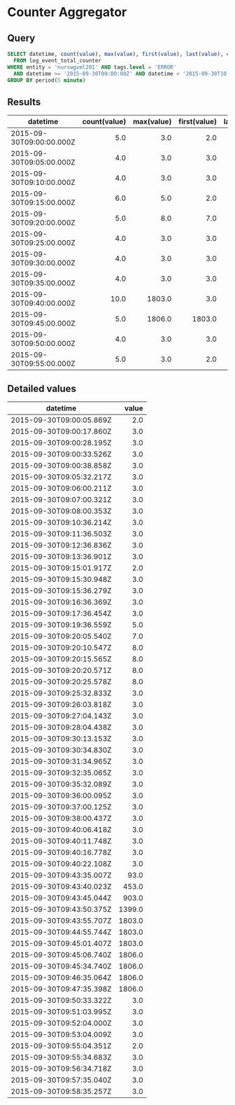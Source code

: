 # Counter Aggregator

## Query

```sql
SELECT datetime, count(value), max(value), first(value), last(value), counter(value), delta(value)
  FROM log_event_total_counter 
WHERE entity = 'nurswgvml201' AND tags.level = 'ERROR' 
  AND datetime >= '2015-09-30T09:00:00Z' AND datetime < '2015-09-30T10:00:00Z' 
GROUP BY period(5 minute)
```

## Results

| datetime                 | count(value) | max(value) | first(value) | last(value) | counter(value) | delta(value) | 
|--------------------------|-------------:|-----------:|-------------:|------------:|---------------:|-------------:| 
| 2015-09-30T09:00:00.000Z | 5.0          | 3.0        | 2.0          | 3.0         | 1.0            | 1.0          | 
| 2015-09-30T09:05:00.000Z | 4.0          | 3.0        | 3.0          | 3.0         | 0.0            | 0.0          | 
| 2015-09-30T09:10:00.000Z | 4.0          | 3.0        | 3.0          | 3.0         | 0.0            | 0.0          | 
| 2015-09-30T09:15:00.000Z | 6.0          | 5.0        | 2.0          | 5.0         | 5.0            | 2.0          | 
| 2015-09-30T09:20:00.000Z | 5.0          | 8.0        | 7.0          | 8.0         | 3.0            | 3.0          | 
| 2015-09-30T09:25:00.000Z | 4.0          | 3.0        | 3.0          | 3.0         | 3.0            | -5.0         | 
| 2015-09-30T09:30:00.000Z | 4.0          | 3.0        | 3.0          | 3.0         | 0.0            | 0.0          | 
| 2015-09-30T09:35:00.000Z | 4.0          | 3.0        | 3.0          | 3.0         | 0.0            | 0.0          | 
| 2015-09-30T09:40:00.000Z | 10.0         | 1803.0     | 3.0          | 1803.0      | 1800.0         | 1800.0       | 
| 2015-09-30T09:45:00.000Z | 5.0          | 1806.0     | 1803.0       | 1806.0      | 3.0            | 3.0          | 
| 2015-09-30T09:50:00.000Z | 4.0          | 3.0        | 3.0          | 3.0         | 3.0            | -1803.0      | 
| 2015-09-30T09:55:00.000Z | 5.0          | 3.0        | 2.0          | 3.0         | 3.0            | 0.0          | 

## Detailed values

| datetime                 | value  | 
|--------------------------|-------:| 
| 2015-09-30T09:00:05.869Z | 2.0    | 
| 2015-09-30T09:00:17.860Z | 3.0    | 
| 2015-09-30T09:00:28.195Z | 3.0    | 
| 2015-09-30T09:00:33.526Z | 3.0    | 
| 2015-09-30T09:00:38.858Z | 3.0    | 
| 2015-09-30T09:05:32.217Z | 3.0    | 
| 2015-09-30T09:06:00.211Z | 3.0    | 
| 2015-09-30T09:07:00.321Z | 3.0    | 
| 2015-09-30T09:08:00.353Z | 3.0    | 
| 2015-09-30T09:10:36.214Z | 3.0    | 
| 2015-09-30T09:11:36.503Z | 3.0    | 
| 2015-09-30T09:12:36.836Z | 3.0    | 
| 2015-09-30T09:13:36.901Z | 3.0    | 
| 2015-09-30T09:15:01.917Z | 2.0    | 
| 2015-09-30T09:15:30.948Z | 3.0    | 
| 2015-09-30T09:15:36.279Z | 3.0    | 
| 2015-09-30T09:16:36.369Z | 3.0    | 
| 2015-09-30T09:17:36.454Z | 3.0    | 
| 2015-09-30T09:19:36.559Z | 5.0    | 
| 2015-09-30T09:20:05.540Z | 7.0    | 
| 2015-09-30T09:20:10.547Z | 8.0    | 
| 2015-09-30T09:20:15.565Z | 8.0    | 
| 2015-09-30T09:20:20.571Z | 8.0    | 
| 2015-09-30T09:20:25.578Z | 8.0    | 
| 2015-09-30T09:25:32.833Z | 3.0    | 
| 2015-09-30T09:26:03.818Z | 3.0    | 
| 2015-09-30T09:27:04.143Z | 3.0    | 
| 2015-09-30T09:28:04.438Z | 3.0    | 
| 2015-09-30T09:30:13.153Z | 3.0    | 
| 2015-09-30T09:30:34.830Z | 3.0    | 
| 2015-09-30T09:31:34.965Z | 3.0    | 
| 2015-09-30T09:32:35.065Z | 3.0    | 
| 2015-09-30T09:35:32.089Z | 3.0    | 
| 2015-09-30T09:36:00.095Z | 3.0    | 
| 2015-09-30T09:37:00.125Z | 3.0    | 
| 2015-09-30T09:38:00.437Z | 3.0    | 
| 2015-09-30T09:40:06.418Z | 3.0    | 
| 2015-09-30T09:40:11.748Z | 3.0    | 
| 2015-09-30T09:40:16.778Z | 3.0    | 
| 2015-09-30T09:40:22.108Z | 3.0    | 
| 2015-09-30T09:43:35.007Z | 93.0   | 
| 2015-09-30T09:43:40.023Z | 453.0  | 
| 2015-09-30T09:43:45.044Z | 903.0  | 
| 2015-09-30T09:43:50.375Z | 1399.0 | 
| 2015-09-30T09:43:55.707Z | 1803.0 | 
| 2015-09-30T09:44:55.744Z | 1803.0 | 
| 2015-09-30T09:45:01.407Z | 1803.0 | 
| 2015-09-30T09:45:06.740Z | 1806.0 | 
| 2015-09-30T09:45:34.740Z | 1806.0 | 
| 2015-09-30T09:46:35.064Z | 1806.0 | 
| 2015-09-30T09:47:35.398Z | 1806.0 | 
| 2015-09-30T09:50:33.322Z | 3.0    | 
| 2015-09-30T09:51:03.995Z | 3.0    | 
| 2015-09-30T09:52:04.000Z | 3.0    | 
| 2015-09-30T09:53:04.009Z | 3.0    | 
| 2015-09-30T09:55:04.351Z | 2.0    | 
| 2015-09-30T09:55:34.683Z | 3.0    | 
| 2015-09-30T09:56:34.718Z | 3.0    | 
| 2015-09-30T09:57:35.040Z | 3.0    | 
| 2015-09-30T09:58:35.257Z | 3.0    | 


